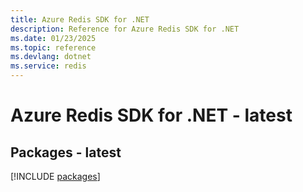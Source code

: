 ```yaml
---
title: Azure Redis SDK for .NET
description: Reference for Azure Redis SDK for .NET
ms.date: 01/23/2025
ms.topic: reference
ms.devlang: dotnet
ms.service: redis
---
```

# Azure Redis SDK for .NET - latest
## Packages - latest
[!INCLUDE [packages](redis-index.md)]
